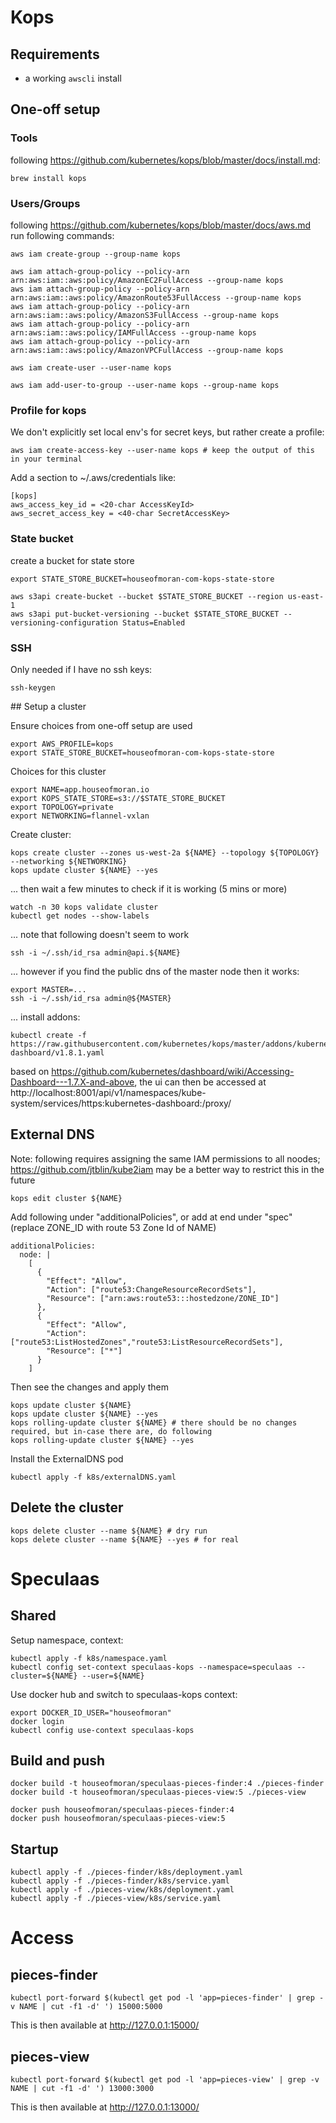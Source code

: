 # Kops

## Requirements

* a working `awscli` install

## One-off setup

### Tools

following https://github.com/kubernetes/kops/blob/master/docs/install.md:

    brew install kops

### Users/Groups

following https://github.com/kubernetes/kops/blob/master/docs/aws.md run following commands:

    aws iam create-group --group-name kops
    
    aws iam attach-group-policy --policy-arn arn:aws:iam::aws:policy/AmazonEC2FullAccess --group-name kops
    aws iam attach-group-policy --policy-arn arn:aws:iam::aws:policy/AmazonRoute53FullAccess --group-name kops
    aws iam attach-group-policy --policy-arn arn:aws:iam::aws:policy/AmazonS3FullAccess --group-name kops
    aws iam attach-group-policy --policy-arn arn:aws:iam::aws:policy/IAMFullAccess --group-name kops
    aws iam attach-group-policy --policy-arn arn:aws:iam::aws:policy/AmazonVPCFullAccess --group-name kops
    
    aws iam create-user --user-name kops
    
    aws iam add-user-to-group --user-name kops --group-name kops

### Profile for kops

We don't explicitly set local env's for secret keys, but rather create a profile:

    aws iam create-access-key --user-name kops # keep the output of this in your terminal
    
Add a section to ~/.aws/credentials like:

    [kops]
    aws_access_key_id = <20-char AccessKeyId>
    aws_secret_access_key = <40-char SecretAccessKey>

### State bucket

create a bucket for state store

    export STATE_STORE_BUCKET=houseofmoran-com-kops-state-store
    
    aws s3api create-bucket --bucket $STATE_STORE_BUCKET --region us-east-1
    aws s3api put-bucket-versioning --bucket $STATE_STORE_BUCKET --versioning-configuration Status=Enabled

### SSH

Only needed if I have no ssh keys:

    ssh-keygen

## Setup a cluster

Ensure choices from one-off setup are used

    export AWS_PROFILE=kops
    export STATE_STORE_BUCKET=houseofmoran-com-kops-state-store
    
Choices for this cluster

    export NAME=app.houseofmoran.io
    export KOPS_STATE_STORE=s3://$STATE_STORE_BUCKET
    export TOPOLOGY=private
    export NETWORKING=flannel-vxlan

Create cluster:
    
    kops create cluster --zones us-west-2a ${NAME} --topology ${TOPOLOGY} --networking ${NETWORKING}
    kops update cluster ${NAME} --yes
    
... then wait a few minutes to check if it is working (5 mins or more)

    watch -n 30 kops validate cluster
    kubectl get nodes --show-labels
    
... note that following doesn't seem to work

    ssh -i ~/.ssh/id_rsa admin@api.${NAME}
    
... however if you find the public dns of the master node then it works:

    export MASTER=...
    ssh -i ~/.ssh/id_rsa admin@${MASTER}
    
... install addons:

    kubectl create -f https://raw.githubusercontent.com/kubernetes/kops/master/addons/kubernetes-dashboard/v1.8.1.yaml
    
based on https://github.com/kubernetes/dashboard/wiki/Accessing-Dashboard---1.7.X-and-above, the ui can then be
accessed at http://localhost:8001/api/v1/namespaces/kube-system/services/https:kubernetes-dashboard:/proxy/
    
## External DNS

Note: following requires assigning the same IAM permissions to all noodes; https://github.com/jtblin/kube2iam may
be a better way to restrict this in the future

    kops edit cluster ${NAME}

Add following under "additionalPolicies", or add at end under "spec" (replace ZONE_ID with route 53 Zone Id of NAME)

    additionalPolicies:
      node: |
        [
          {
            "Effect": "Allow",
            "Action": ["route53:ChangeResourceRecordSets"],
            "Resource": ["arn:aws:route53:::hostedzone/ZONE_ID"]
          },
          {
            "Effect": "Allow",
            "Action": ["route53:ListHostedZones","route53:ListResourceRecordSets"],
            "Resource": ["*"]
          }
        ]
      
Then see the changes and apply them

    kops update cluster ${NAME}
    kops update cluster ${NAME} --yes
    kops rolling-update cluster ${NAME} # there should be no changes required, but in-case there are, do following
    kops rolling-update cluster ${NAME} --yes

Install the ExternalDNS pod

    kubectl apply -f k8s/externalDNS.yaml

## Delete the cluster

    kops delete cluster --name ${NAME} # dry run
    kops delete cluster --name ${NAME} --yes # for real

# Speculaas

## Shared

Setup namespace, context:

    kubectl apply -f k8s/namespace.yaml
    kubectl config set-context speculaas-kops --namespace=speculaas --cluster=${NAME} --user=${NAME}

Use docker hub and switch to speculaas-kops context:

    export DOCKER_ID_USER="houseofmoran"
    docker login
    kubectl config use-context speculaas-kops
    
## Build and push

    docker build -t houseofmoran/speculaas-pieces-finder:4 ./pieces-finder
    docker build -t houseofmoran/speculaas-pieces-view:5 ./pieces-view
    
    docker push houseofmoran/speculaas-pieces-finder:4
    docker push houseofmoran/speculaas-pieces-view:5
        
## Startup

    kubectl apply -f ./pieces-finder/k8s/deployment.yaml
    kubectl apply -f ./pieces-finder/k8s/service.yaml
    kubectl apply -f ./pieces-view/k8s/deployment.yaml
    kubectl apply -f ./pieces-view/k8s/service.yaml

# Access

## pieces-finder

    kubectl port-forward $(kubectl get pod -l 'app=pieces-finder' | grep -v NAME | cut -f1 -d' ') 15000:5000

This is then available at http://127.0.0.1:15000/    

## pieces-view

    kubectl port-forward $(kubectl get pod -l 'app=pieces-view' | grep -v NAME | cut -f1 -d' ') 13000:3000

This is then available at http://127.0.0.1:13000/